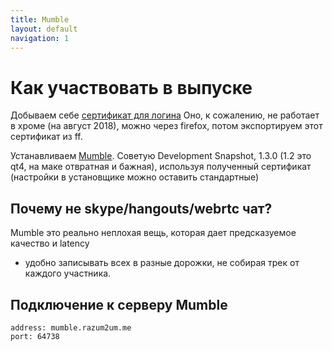 ```yaml
---
title: Mumble
layout: default
navigation: 1
---
```


# Как участвовать в выпуске

Добываем себе [сертификат для
логина](https://secure.instantssl.com/products/frontpage?area=SecureEmailCertificate)
Оно, к сожалению, не работает в хроме (на август 2018), можно через firefox,
потом экспортируем этот сертификат из ff.
  
Устанавливаем [Mumble](https://wiki.mumble.info/wiki/Main_Page). Советую
Development Snapshot, 1.3.0 (1.2 это qt4, на маке отвратная и бажная),
используя полученный сертификат (настройки в установщике можно оставить стандартные)

## Почему не skype/hangouts/webrtc чат?

Mumble это реально неплохая вещь, которая дает предсказуемое качество и latency
+ удобно записывать всех в разные дорожки, не собирая трек от каждого участника.

## Подключение к серверу Mumble

```
address: mumble.razum2um.me
port: 64738
```
